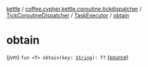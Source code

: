 [kettle](../../../index.md) / [coffee.cypher.kettle.coroutine.tickdispatcher](../../index.md) / [TickCoroutineDispatcher](../index.md) / [TaskExecutor](index.md) / [obtain](./obtain.md)

# obtain

(jvm) `fun <T> obtain(key: `[`String`](https://kotlinlang.org/api/latest/jvm/stdlib/kotlin/-string/index.html)`): T?` [(source)](https://github.com/Cypher121/kettle/blob/master/src/main/kotlin/coffee/cypher/kettle/coroutine/tickdispatcher/TickCoroutineDispatcher.kt#L119)